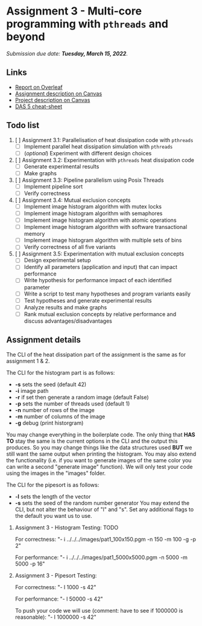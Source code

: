 # Assignment 3 - Multi-core programming with `pthreads` and beyond

_Submission due date: **Tuesday, March 15, 2022**._

## Links
- [Report on Overleaf](https://www.overleaf.com/project/6221f5d79863100f8b299f8c)
- [Assignment description on Canvas](https://canvas.uva.nl/courses/28739/files/folder/Assignments?preview=6305473)
- [Project description on Canvas](https://canvas.uva.nl/courses/28739/files/folder/Assignments?preview=6182439)
- [DAS 5 cheat-sheet](./DAS5_cheatsheet.md)

## Todo list

1. [ ] Assignment 3.1: Parallelisation of heat dissipation code with `pthreads`
   - [ ] Implement parallel heat dissipation simulation with `pthreads`
   - [ ] (_optional_) Experiment with different design choices
2. [ ] Assignment 3.2: Experimentation with `pthreads` heat dissipation code
   - [ ] Generate experimental results
   - [ ] Make graphs
3. [ ] Assignment 3.3: Pipeline parallelism using Posix Threads
   - [ ] Implement pipeline sort
   - [ ] Verify correctness
4. [ ] Assignment 3.4: Mutual exclusion concepts
   - [ ] Implement image histogram algorithm with mutex locks
   - [ ] Implement image histogram algorithm with semaphores
   - [ ] Implement image histogram algorithm with atomic operations
   - [ ] Implement image histogram algorithm with software transactional memory
   - [ ] Implement image histogram algorithm with multiple sets of bins
   - [ ] Verify correctness of all five variants
5. [ ] Assignment 3.5: Experimentation with mutual exclusion concepts
   - [ ] Design experimental setup
   - [ ] Identify all parameters (application and input) that can impact performance
   - [ ] Write hypothesis for performance impact of each identified parameter
   - [ ] Write a script to test many hypotheses and program variants easily
   - [ ] Test hypotheses and generate experimental results
   - [ ] Analyze results and make graphs
   - [ ] Rank mutual exclusion concepts by relative performance and discuss advantages/disadvantages

## Assignment details

The CLI of the heat dissipation part of the assignment is the same as for assignment 1 & 2. 

The CLI for the histogram part is as follows:
 - **-s** sets the seed (default 42)
 - **-i** image path
 - **-r** if set then generate a random image (default False)
 - **-p** sets the number of threads used (default 1)
 - **-n** number of rows of the image
 - **-m** number of columns of the image
 - **-g** debug (print historgram)

You may change everything in the boilerplate code. The only thing that **HAS TO** stay the same is the current options in the CLI and the output this produces. So you may change things like the data structures used **BUT** we still want the same output when printing the histogram. You may also extend the functionality (i.e. if you want to generate images of the same color you can write a second "generate image" function). We will only test your code using the images in the "images" folder.  

The CLI for the pipesort is as follows:
 - **-l** sets the length of the vector
 - **-s** sets the seed of the random number generator
 You may extend the CLI, but not alter the behaviour of "l" and "s". Set any additional flags to the default you want us to use. 


1) Assignment 3 - Histogram Testing: TODO

    For correctness:
        "- i ../../../images/pat1_100x150.pgm -n 150 -m 100 -g -p 2"
        
    For performance:
        "- i ../../../images/pat1_5000x5000.pgm -n 5000 -m 5000 -p 16"

2) Assignment 3 - Pipesort Testing:

    For correctness:
         "- l 1000 -s 42"
        
    For performance:
        "- l 50000 -s 42"
        
    To push your code we will use (comment: have to see if 1000000 is reasonable):
        "- l 1000000 -s 42"
